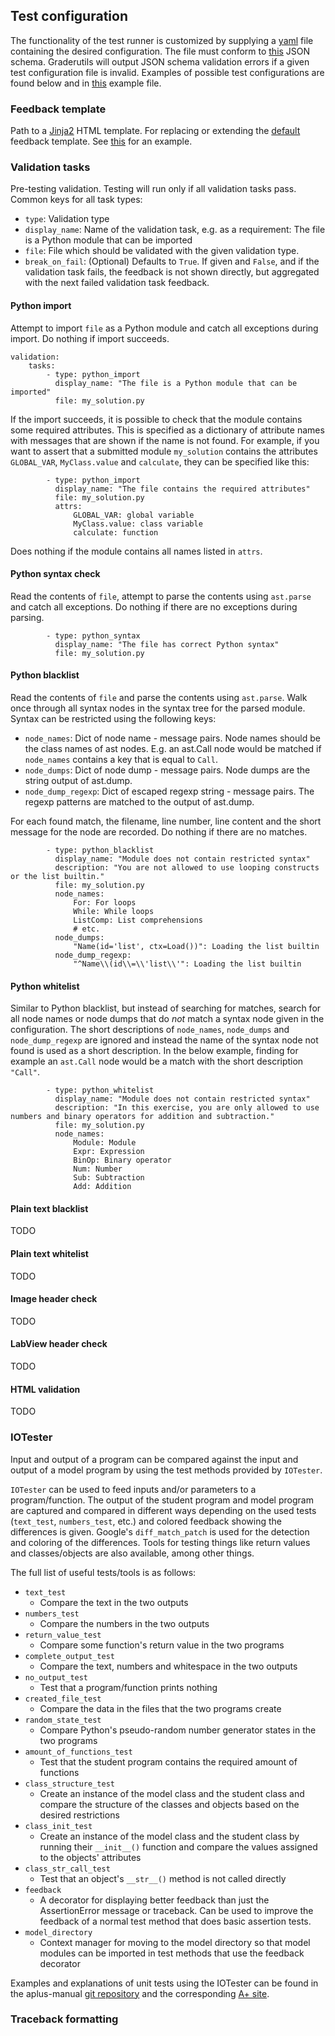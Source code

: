 ## Test configuration

The functionality of the test runner is customized by supplying a [yaml](http://yaml.org/) file containing the desired configuration.
The file must conform to [this](schemas/test_config_v1_3.yaml) JSON schema.
Graderutils will output JSON schema validation errors if a given test configuration file is invalid.
Examples of possible test configurations are found below and in [this](test_config.yaml) example file.


### Feedback template

Path to a [Jinja2](http://jinja.pocoo.org/docs/2.10/api/) HTML template.
For replacing or extending the [default](../graderutils_format/templates/feedback.html) feedback template.
See [this](../examples/03_template_extension) for an example.

### Validation tasks

Pre-testing validation.
Testing will run only if all validation tasks pass.
Common keys for all task types:

* `type`: Validation type
* `display_name`: Name of the validation task, e.g. as a requirement: The file is a Python module that can be imported
* `file`: File which should be validated with the given validation type.
* `break_on_fail`: (Optional) Defaults to `True`. If given and `False`, and if the validation task fails, the feedback is not shown directly, but aggregated with the next failed validation task feedback.

#### Python import

Attempt to import `file` as a Python module and catch all exceptions during import.
Do nothing if import succeeds.

```
validation:
    tasks:
        - type: python_import
          display_name: "The file is a Python module that can be imported"
          file: my_solution.py
```

If the import succeeds, it is possible to check that the module contains some required attributes.
This is specified as a dictionary of attribute names with messages that are shown if the name is not found.
For example, if you want to assert that a submitted module `my_solution` contains the attributes `GLOBAL_VAR`, `MyClass.value` and `calculate`, they can be specified like this:
```
        - type: python_import
          display_name: "The file contains the required attributes"
          file: my_solution.py
          attrs:
              GLOBAL_VAR: global variable
              MyClass.value: class variable
              calculate: function
```
Does nothing if the module contains all names listed in `attrs`.


#### Python syntax check

Read the contents of `file`, attempt to parse the contents using `ast.parse` and catch all exceptions.
Do nothing if there are no exceptions during parsing.

```
        - type: python_syntax
          display_name: "The file has correct Python syntax"
          file: my_solution.py
```

#### Python blacklist

Read the contents of `file` and parse the contents using `ast.parse`.
Walk once through all syntax nodes in the syntax tree for the parsed module.
Syntax can be restricted using the following keys:
  * `node_names`: Dict of node name - message pairs. Node names should be the class names of ast nodes. E.g. an ast.Call node would be matched if `node_names` contains a key that is equal to `Call`.
  * `node_dumps`: Dict of node dump - message pairs. Node dumps are the string output of ast.dump.
  * `node_dump_regexp`: Dict of escaped regexp string - message pairs. The regexp patterns are matched to the output of ast.dump.

For each found match, the filename, line number, line content and the short message for the node are recorded.
Do nothing if there are no matches.

```
        - type: python_blacklist
          display_name: "Module does not contain restricted syntax"
          description: "You are not allowed to use looping constructs or the list builtin."
          file: my_solution.py
          node_names:
              For: For loops
              While: While loops
              ListComp: List comprehensions
              # etc.
          node_dumps:
              "Name(id='list', ctx=Load())": Loading the list builtin
          node_dump_regexp:
              "^Name\\(id\\=\\'list\\'": Loading the list builtin
```

#### Python whitelist

Similar to Python blacklist, but instead of searching for matches, search for all node names or node dumps that do *not* match a syntax node given in the configuration.
The short descriptions of `node_names`, `node_dumps` and `node_dump_regexp` are ignored and instead the name of the syntax node not found is used as a short description.
In the below example, finding for example an `ast.Call` node would be a match with the short description `"Call"`.

```
        - type: python_whitelist
          display_name: "Module does not contain restricted syntax"
          description: "In this exercise, you are only allowed to use numbers and binary operators for addition and subtraction."
          file: my_solution.py
          node_names:
              Module: Module
              Expr: Expression
              BinOp: Binary operator
              Num: Number
              Sub: Subtraction
              Add: Addition
```

#### Plain text blacklist

TODO

#### Plain text whitelist

TODO

#### Image header check

TODO

#### LabView header check

TODO

#### HTML validation

TODO

### IOTester

Input and output of a program can be compared against the input and output of a model program by using the test methods provided by `IOTester`.

`IOTester` can be used to feed inputs and/or parameters to a program/function. The output of the student program and model program are captured and compared in different ways depending on the used tests (`text_test`, `numbers_test`, etc.) and colored feedback showing the differences is given. Google's `diff_match_patch` is used for the detection and coloring of the differences. Tools for testing things like return values and classes/objects are also available, among other things.

The full list of useful tests/tools is as follows:

* `text_test`
  * Compare the text in the two outputs
* `numbers_test`
  * Compare the numbers in the two outputs
* `return_value_test`
  * Compare some function's return value in the two programs
* `complete_output_test`
  * Compare the text, numbers and whitespace in the two outputs
* `no_output_test`
  * Test that a program/function prints nothing
* `created_file_test`
  * Compare the data in the files that the two programs create
* `random_state_test`
  * Compare Python's pseudo-random number generator states in the two programs
* `amount_of_functions_test`
  * Test that the student program contains the required amount of functions
* `class_structure_test`
  * Create an instance of the model class and the student class and compare the structure of the classes and objects based on the desired restrictions
* `class_init_test`
  * Create an instance of the model class and the student class by running their `__init__()` function and compare the values assigned to the objects' attributes
* `class_str_call_test`
  * Test that an object's `__str__()` method is not called directly
* `feedback`
  * A decorator for displaying better feedback than just the AssertionError message or traceback. Can be used to improve the feedback of a normal test method that does basic assertion tests.
* `model_directory`
  * Context manager for moving to the model directory so that model modules can be imported in test methods that use the feedback decorator

Examples and explanations of unit tests using the IOTester can be found in the aplus-manual [git repository](https://github.com/apluslms/aplus-manual) and the corresponding [A+ site](https://plus.cs.aalto.fi/aplus-manual/master/).


### Traceback formatting
